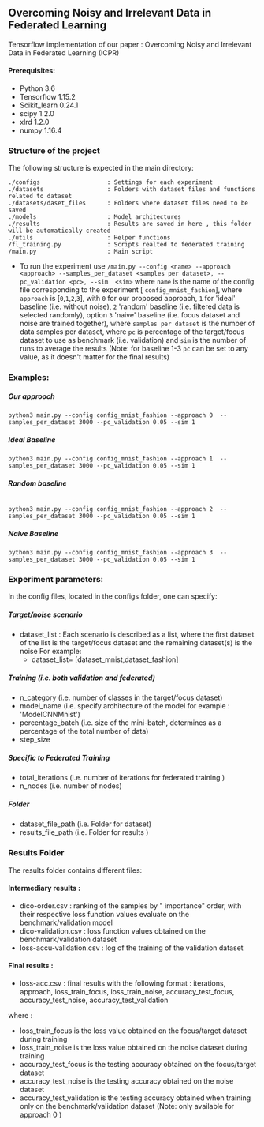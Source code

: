 ## Overcoming Noisy and Irrelevant Data in Federated Learning  
Tensorflow implementation of our paper : Overcoming Noisy and Irrelevant Data in Federated Learning (ICPR)

#### Prerequisites:
- Python 3.6
- Tensorflow 1.15.2
- Scikit_learn 0.24.1
- scipy 1.2.0
- xlrd 1.2.0
- numpy 1.16.4



### Structure of the project
The following structure is expected in the main directory:
```
./configs                   : Settings for each experiment
./datasets                  : Folders with dataset files and functions related to dataset
./datasets/daset_files      : Folders where dataset files need to be saved
./models                    : Model architectures
./results                   : Results are saved in here , this folder will be automatically created
./utils                     : Helper functions
/fl_training.py             : Scripts realted to federated training
/main.py                    : Main script
```


- To run the experiment use `/main.py --config <name> --approach <approach> --samples_per_dataset <samples per dataset>, --pc_validation <pc>, --sim  <sim>` where `name` is the name of the config file corresponding to the experiment [ `config_mnist_fashion`],
where `approach` is [`0`,`1`,`2`,`3`], with `0` for our proposed approach, `1` for 'ideal' baseline (i.e. without noise),  `2` 'random' baseline (i.e. filtered data is selected randomly), option `3` 'naive' baseline (i.e. focus dataset and noise are trained together), 
where `samples per dataset` is the number of data samples per dataset, where `pc` is percentage of the target/focus dataset to use as benchmark (i.e. validation) and `sim` is the number of runs to average the results
(Note: for baseline 1-3 `pc`  can be set to any value, as it doesn't matter for the final results)

###  Examples:


##### Our approoch 

```shell
python3 main.py --config config_mnist_fashion --approach 0  --samples_per_dataset 3000 --pc_validation 0.05 --sim 1 
````

##### Ideal Baseline

```shell
python3 main.py --config config_mnist_fashion --approach 1  --samples_per_dataset 3000 --pc_validation 0.05 --sim 1 

````
##### Random baseline

```shell

python3 main.py --config config_mnist_fashion --approach 2  --samples_per_dataset 3000 --pc_validation 0.05 --sim 1 

````

##### Naive Baseline 

```shell
python3 main.py --config config_mnist_fashion --approach 3  --samples_per_dataset 3000 --pc_validation 0.05 --sim 1 

````


### Experiment parameters:
In the config files, located in the configs folder,  one can specify: 



#####  Target/noise scenario 
- dataset_list : Each scenario is described as a list, where the first dataset of the list is the target/focus dataset and the remaining dataset(s) is the noise
 For example: 
  - dataset_list= [dataset_mnist,dataset_fashion]
  
  
##### Training (i.e. both validation and federated)
- n_category (i.e. number of classes in the target/focus dataset)
- model_name (i.e. specify architecture of the model for example : 'ModelCNNMnist')
- percentage_batch (i.e. size of the mini-batch, determines as a percentage of the total number of data)
- step_size


##### Specific to Federated Training
 
- total_iterations (i.e. number of iterations for federated training )
- n_nodes (i.e. number of nodes)


##### Folder
- dataset_file_path (i.e. Folder for dataset)
- results_file_path (i.e. Folder for results )

### Results Folder
The results folder contains different files:

#### Intermediary results :

- dico-order.csv : ranking of the samples by " importance" order, with their respective loss function values evaluate on the benchmark/validation model
- dico-validation.csv : loss function values obtained on the benchmark/validation dataset
- loss-accu-validation.csv : log of the training of the validation dataset

#### Final results : 
- loss-acc.csv :  final results with the following format :
   iterations, approach, loss_train_focus, loss_train_noise, accuracy_test_focus, accuracy_test_noise,  accuracy_test_validation

where :
- loss_train_focus is the loss value obtained on the focus/target dataset during training
- loss_train_noise is the loss value obtained on the noise dataset during training
- accuracy_test_focus is the testing accuracy obtained on the focus/target dataset 
- accuracy_test_noise is the testing accuracy obtained on the noise dataset 
- accuracy_test_validation is the testing accuracy obtained when training only on the benchmark/validation dataset (Note: only available for approach 0 )









